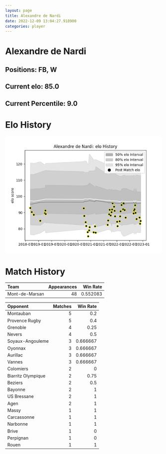```yaml
---  
layout: page  
title: Alexandre de Nardi  
date: 2022-12-09 13:04:27.918900  
categories: player  
---
```

# Alexandre de Nardi

## Positions: FB, W

## Current elo: 85.0

## Current Percentile: 9.0

# Elo History


![elo history](history_AlexandredeNardi.png)
# Match History


| Team           |   Appearances |   Win Rate |
|:---------------|--------------:|-----------:|
| Mont-de-Marsan |            48 |   0.552083 |

| Opponent           |   Matches |   Win Rate |
|:-------------------|----------:|-----------:|
| Montauban          |         5 |   0.2      |
| Provence Rugby     |         5 |   0.4      |
| Grenoble           |         4 |   0.25     |
| Nevers             |         4 |   0.5      |
| Soyaux-Angouleme   |         3 |   0.666667 |
| Oyonnax            |         3 |   0.666667 |
| Aurillac           |         3 |   0.666667 |
| Vannes             |         3 |   0.666667 |
| Colomiers          |         2 |   0        |
| Biarritz Olympique |         2 |   0.75     |
| Beziers            |         2 |   0.5      |
| Bayonne            |         2 |   1        |
| US Bressane        |         2 |   1        |
| Agen               |         2 |   1        |
| Massy              |         1 |   1        |
| Carcassonne        |         1 |   1        |
| Narbonne           |         1 |   1        |
| Brive              |         1 |   0        |
| Perpignan          |         1 |   0        |
| Rouen              |         1 |   1        |